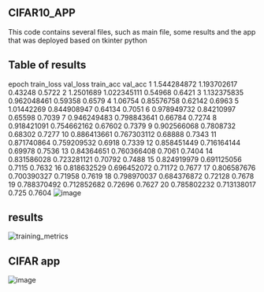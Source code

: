## CIFAR10_APP
This code contains several files, such as main file, some results and the app that was deployed based on tkinter python

## Table of results
epoch	train_loss	val_loss	train_acc	val_acc
1	1.544284872	1.193702617	0.43248	0.5722
2	1.2501689	1.022345111	0.54968	0.6421
3	1.132375835	0.962048461	0.59358	0.6579
4	1.06754	0.85576758	0.62142	0.6963
5	1.01442269	0.844908947	0.64134	0.7051
6	0.978949732	0.84210997	0.65598	0.7039
7	0.946249483	0.798843641	0.66784	0.7274
8	0.918421091	0.754662162	0.67602	0.7379
9	0.902566068	0.7808732	0.68302	0.7277
10	0.886413661	0.767303112	0.68888	0.7343
11	0.871740864	0.759209532	0.6918	0.7339
12	0.858451449	0.716164144	0.69978	0.7536
13	0.84364651	0.760366408	0.7061	0.7404
14	0.831586028	0.723281121	0.70792	0.7488
15	0.824919979	0.691125056	0.7115	0.7632
16	0.818632529	0.696452072	0.71172	0.7677
17	0.806587676	0.700390327	0.71958	0.7619
18	0.798970037	0.684376872	0.72128	0.7678
19	0.788370492	0.712852682	0.72696	0.7627
20	0.785802232	0.713138017	0.725	0.7604
![image](https://github.com/user-attachments/assets/3a6bad39-1192-43fd-8fae-115738c57a39)


## results
![training_metrics](https://github.com/user-attachments/assets/00a4d5dc-638c-47ab-b6e9-fd2cd3ddd155)

## CIFAR app
![image](https://github.com/user-attachments/assets/26e26860-8e3c-4a52-97ab-69c3689c1099)
